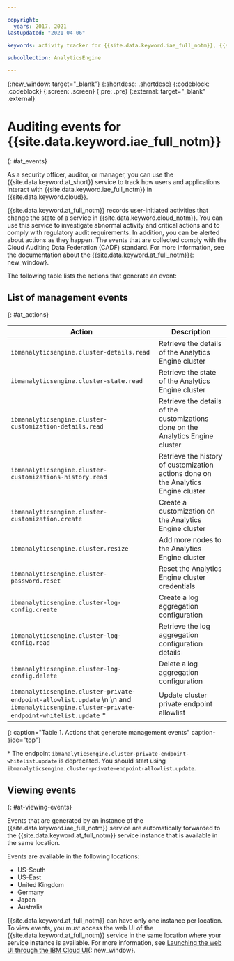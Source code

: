 ```yaml
---

copyright:
  years: 2017, 2021
lastupdated: "2021-04-06"

keywords: activity tracker for {{site.data.keyword.iae_full_notm}}, {{site.data.keyword.la_short}} for {{site.data.keyword.iae_full_notm}}, {{site.data.keyword.iae_full_notm}} events, {{site.data.keyword.iae_full_notm}} security, audit logs for {{site.data.keyword.iae_full_notm}}, viewing {{site.data.keyword.iae_full_notm}} events, {{site.data.keyword.iae_full_notm}} events

subcollection: AnalyticsEngine

---
```


{:new_window: target="_blank"}
{:shortdesc: .shortdesc}
{:codeblock: .codeblock}
{:screen: .screen}
{:pre: .pre}
{:external: target="_blank" .external}


# Auditing events for {{site.data.keyword.iae_full_notm}}
{: #at_events}

As a security officer, auditor, or manager, you can use the {{site.data.keyword.at_short}} service to track how users and applications interact with {{site.data.keyword.iae_full_notm}} in {{site.data.keyword.cloud}}.

{{site.data.keyword.at_full_notm}} records user-initiated activities that change the state of a service in {{site.data.keyword.cloud_notm}}. You can use this service to investigate abnormal activity and critical actions and to comply with regulatory audit requirements. In addition, you can be alerted about actions as they happen. The events that are collected comply with the Cloud Auditing Data Federation (CADF) standard. For more information, see the documentation about the [{{site.data.keyword.at_full_notm}}](/docs/activity-tracker?topic=activity-tracker-getting-started){: new_window}.


The following table lists the actions that generate an event:

## List of management events
{: #at_actions}

| Action                                                    | Description      |
|-----------------------------------------------------------|------------------|
| `ibmanalyticsengine.cluster-details.read`                 | Retrieve the details of the Analytics Engine cluster |
| `ibmanalyticsengine.cluster-state.read`                   | Retrieve the state of the Analytics Engine cluster   |
| `ibmanalyticsengine.cluster-customization-details.read`   | Retrieve the details of the customizations done on the Analytics Engine cluster |
| `ibmanalyticsengine.cluster-customizations-history.read`  | Retrieve the history of customization actions done on the Analytics Engine cluster |
| `ibmanalyticsengine.cluster-customization.create`         | Create a customization on the Analytics Engine cluster |
| `ibmanalyticsengine.cluster.resize`                       | Add more nodes to the Analytics Engine cluster |
| `ibmanalyticsengine.cluster-password.reset`               | Reset the Analytics Engine cluster credentials |
| `ibmanalyticsengine.cluster-log-config.create`            | Create a log aggregation configuration |
| `ibmanalyticsengine.cluster-log-config.read`              | Retrieve the log aggregation configuration details |
| `ibmanalyticsengine.cluster-log-config.delete`            | Delete a log aggregation configuration |
| `ibmanalyticsengine.cluster-private-endpoint-allowlist.update`   \n    \n and  `ibmanalyticsengine.cluster-private-endpoint-whitelist.update` &#42; | Update cluster private endpoint allowlist |
{: caption="Table 1. Actions that generate management events" caption-side="top"}

&#42; The endpoint `ibmanalyticsengine.cluster-private-endpoint-whitelist.update` is deprecated. You should start using `ibmanalyticsengine.cluster-private-endpoint-allowlist.update`.


## Viewing events
{: #at-viewing-events}

Events that are generated by an instance of the {{site.data.keyword.iae_full_notm}} service are automatically forwarded to the {{site.data.keyword.at_full_notm}} service instance that is available in the same location.

Events are available in the following locations:
* US-South
* US-East
* United Kingdom
* Germany
* Japan
* Australia

{{site.data.keyword.at_full_notm}} can have only one instance per location. To view events, you must access the web UI of the {{site.data.keyword.at_full_notm}} service in the same location where your service instance is available. For more information, see [Launching the web UI through the IBM Cloud UI](/docs/activity-tracker?topic=activity-tracker-launch){: new_window}.

